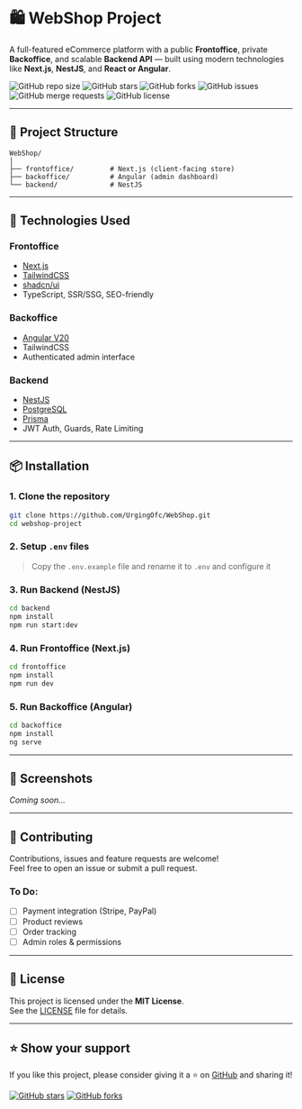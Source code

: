 # 🛍️ WebShop Project

A full-featured eCommerce platform with a public **Frontoffice**, private **Backoffice**, and scalable **Backend API** — built using modern technologies like **Next.js**, **NestJS**, and **React or Angular**.

![GitHub repo size](https://img.shields.io/github/repo-size/UrgingOfc/WebShop)
![GitHub stars](https://img.shields.io/github/stars/UrgingOfc/WebShop)
![GitHub forks](https://img.shields.io/github/forks/UrgingOfc/WebShop)
![GitHub issues](https://img.shields.io/github/issues/UrgingOfc/WebShop)
![GitHub merge requests](https://img.shields.io/github/issues-pr/UrgingOfc/WebShop)
![GitHub license](https://img.shields.io/github/license/UrgingOfc/WebShop)

---

## 📁 Project Structure

```
WebShop/
│
├── frontoffice/         # Next.js (client-facing store)
├── backoffice/          # Angular (admin dashboard)
└── backend/             # NestJS
```

---

## 🚀 Technologies Used

### Frontoffice
- [Next.js](https://nextjs.org/)
- [TailwindCSS](https://tailwindcss.com/)
- [shadcn/ui](https://ui.shadcn.dev/)
- TypeScript, SSR/SSG, SEO-friendly

### Backoffice
- [Angular V20](https://angular.io/)
- TailwindCSS
- Authenticated admin interface

### Backend
- [NestJS](https://nestjs.com/)
- [PostgreSQL](https://www.postgresql.org/)
- [Prisma](https://www.prisma.io/)
- JWT Auth, Guards, Rate Limiting

---

## 📦 Installation

### 1. Clone the repository

```bash
git clone https://github.com/UrgingOfc/WebShop.git
cd webshop-project
```

### 2. Setup `.env` files

> Copy the `.env.example` file and rename it to `.env` and configure it

### 3. Run Backend (NestJS)

```bash
cd backend
npm install
npm run start:dev
```

### 4. Run Frontoffice (Next.js)

```bash
cd frontoffice
npm install
npm run dev
```

### 5. Run Backoffice (Angular)

```bash
cd backoffice
npm install
ng serve
```

---

## 📸 Screenshots

_Coming soon..._

---

## 🤝 Contributing

Contributions, issues and feature requests are welcome!  
Feel free to open an issue or submit a pull request.

### To Do:
- [ ] Payment integration (Stripe, PayPal)
- [ ] Product reviews
- [ ] Order tracking
- [ ] Admin roles & permissions

---

## 📝 License

This project is licensed under the **MIT License**.  
See the [LICENSE](./LICENSE) file for details.

---

## ⭐ Show your support

If you like this project, please consider giving it a ⭐ on [GitHub](https://github.com/your-username/webshop-project) and sharing it!

[![GitHub stars](https://img.shields.io/github/stars/UrgingOfc/WebShop?style=social)](https://github.com/your-username/webshop-project/stargazers)
[![GitHub forks](https://img.shields.io/github/forks/UrgingOfc/WebShop?style=social)](https://github.com/your-username/webshop-project/network/members)